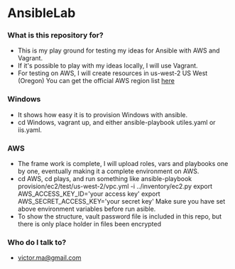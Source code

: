 # AnsibleLab

### What is this repository for? ###

* This is my play ground for testing my ideas for Ansible with AWS and Vagrant.
* If it's possible to play with my ideas locally, I will use Vagrant.
* For testing on AWS, I will create resources in us-west-2 US West (Oregon)
  You can get the official AWS region list [here](http://docs.aws.amazon.com/AWSEC2/latest/UserGuide/using-regions-availability-zones.html)


### Windows ###

* It shows how easy it is to provision Windows with ansible. 
* cd Windows, vagrant up, and either ansible-playbook utiles.yaml or iis.yaml. 


### AWS ###

* The frame work is complete, I will upload roles, vars and playbooks one by one, eventually making it a complete environment on AWS. 
* cd AWS, cd plays, and run something like ansible-playbook provision/ec2/test/us-west-2/vpc.yml -i ../inventory/ec2.py
  export AWS_ACCESS_KEY_ID='your access key'
  export AWS_SECRET_ACCESS_KEY='your secret key'
  Make sure you have set above environment variables before run asible. 
* To show the structure, vault password file is included in this repo, but there is only place holder in files been encrypted 

### Who do I talk to? ###

* victor.ma@gmail.com

